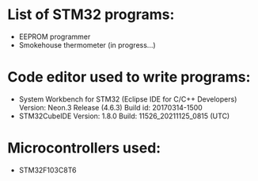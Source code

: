 # List of STM32 programs:
- EEPROM programmer
- Smokehouse thermometer  (in progress...)

# Code editor used to write programs:
- System Workbench for STM32 (Eclipse IDE for C/C++ Developers)
  Version: Neon.3 Release (4.6.3)
  Build id: 20170314-1500
- STM32CubeIDE
  Version: 1.8.0
  Build: 11526_20211125_0815 (UTC)

# Microcontrollers used:
- STM32F103C8T6
